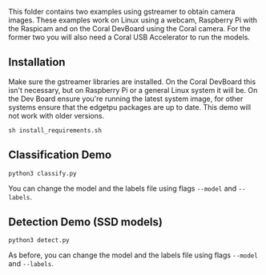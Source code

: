 This folder contains two examples using gstreamer to obtain camera images. These
examples work on Linux using a webcam, Raspberry Pi with
the Raspicam and on the Coral DevBoard using the Coral camera. For the
former two you will also need a Coral USB Accelerator to run the models.

## Installation

Make sure the gstreamer libraries are installed. On the Coral DevBoard this isn't
necessary, but on Raspberry Pi or a general Linux system it will be.
On the Dev Board ensure you're running the latest system image, for other systems ensure that the edgetpu packages are up to date. This demo will not work with older versions.

```
sh install_requirements.sh
```


## Classification Demo

```
python3 classify.py
```

You can change the model and the labels file using flags ```--model``` and
```--labels```.
## Detection Demo (SSD models)

```
python3 detect.py
```

As before, you can change the model and the labels file using flags ```--model``` 
and ```--labels```.


